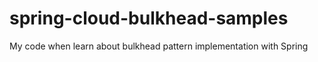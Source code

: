 # spring-cloud-bulkhead-samples
My code when learn about bulkhead pattern implementation with Spring
